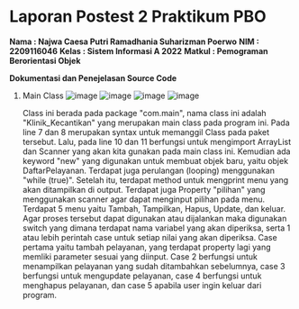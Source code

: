 # Laporan Postest 2 Praktikum PBO

**Nama   : Najwa Caesa Putri Ramadhania Suharizman Poerwo**
**NIM    : 2209116046**
**Kelas  : Sistem Informasi A 2022**
**Matkul : Pemograman Berorientasi Objek**

**Dokumentasi dan Penejelasan Source Code**
1. Main Class
   ![image](https://github.com/najwacaesa/Postest2_PBO/assets/121982112/e1da69b3-6385-4a2f-83ca-1265ace4e4bc)
   ![image](https://github.com/najwacaesa/Postest2_PBO/assets/121982112/9a548e69-89a2-4aa6-946d-9d02bc051cf0)
   ![image](https://github.com/najwacaesa/Postest2_PBO/assets/121982112/70226151-b9b1-4924-9d2c-ab2c9f49ebe1)
   ![image](https://github.com/najwacaesa/Postest2_PBO/assets/121982112/e1cd9cd4-9e7e-4152-a45a-2a0202a35f7b)

   Class ini berada pada package "com.main", nama class ini adalah "Klinik_Kecantikan" yang merupakan main class pada program ini. Pada line 7 dan 8 merupakan syntax untuk memanggil Class pada paket tersebut. Lalu, pada line 10 dan 11 berfungsi untuk mengimport ArrayList dan Scanner yang akan kita gunakan pada main class ini.
   Kemudian ada keyword "new" yang digunakan untuk membuat objek baru, yaitu objek DaftarPelayanan. Terdapat juga perulangan (looping) menggunakan "while (true)". Setelah itu, terdapat method untuk mengprint menu yang akan ditampilkan di output. Terdapat juga Property "pilihan" yang menggunakan scanner agar dapat menginput pilihan pada menu.
   Terdapat 5 menu yaitu Tambah, Tampilkan, Hapus, Update, dan keluar. Agar proses tersebut dapat digunakan atau dijalankan maka digunakan switch yang dimana terdapat nama variabel yang akan diperiksa, serta 1 atau lebih perintah case untuk setiap nilai yang akan diperiksa. Case pertama yaitu tambah pelayanan, yang terdapat property lagi yang memliki parameter sesuai yang diinput. Case 2 berfungsi untuk menampilkan pelayanan yang sudah ditambahkan sebelumnya, case 3 berfungsi untuk mengupdate pelayanan, case 4 berfungsi untuk menghapus pelayanan, dan case 5 apabila user ingin keluar dari program. 




